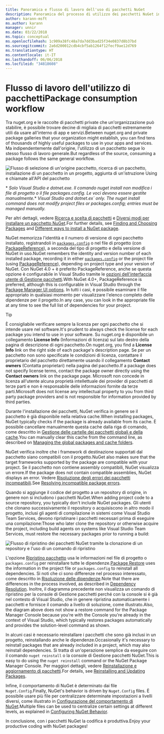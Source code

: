 ```yaml
---
title: Panoramica e flusso di lavoro dell'uso di pacchetti NuGet
description: Panoramica del processo di utilizzo dei pacchetti NuGet in un progetto, con collegamenti ad altre parti specifiche del processo.
author: karann-msft
ms.author: karann
manager: unnir
ms.date: 03/22/2018
ms.topic: conceptual
ms.openlocfilehash: 1c909a38fc48a7da7dd3bad25f34e0837d8b37bd
ms.sourcegitcommit: 2a6d200012cdb4cbf5ab1264f12fecf9ae12d769
ms.translationtype: HT
ms.contentlocale: it-IT
ms.lasthandoff: 06/06/2018
ms.locfileid: "34818608"
---
```

# <a name="package-consumption-workflow"></a><span data-ttu-id="a2bb9-103">Flusso di lavoro dell'utilizzo di pacchetti</span><span class="sxs-lookup"><span data-stu-id="a2bb9-103">Package consumption workflow</span></span>

<span data-ttu-id="a2bb9-104">Tra nuget.org e le raccolte di pacchetti private che un'organizzazione può stabilire, è possibile trovare decine di migliaia di pacchetti estremamente utili da usare all'interno di app e servizi.</span><span class="sxs-lookup"><span data-stu-id="a2bb9-104">Between nuget.org and private package galleries that your organization might establish, you can find tens of thousands of highly useful packages to use in your apps and services.</span></span> <span data-ttu-id="a2bb9-105">Ma indipendentemente dall'origine, l'utilizzo di un pacchetto segue lo stesso flusso di lavoro generale.</span><span class="sxs-lookup"><span data-stu-id="a2bb9-105">But regardless of the source, consuming a package follows the same general workflow.</span></span>

![Flusso di selezione di un'origine pacchetto, ricerca di un pacchetto, installazione di un pacchetto in un progetto, aggiunta di un'istruzione Using e chiamate all'API del pacchetto](media/Overview-01-GeneralFlow.png)

<span data-ttu-id="a2bb9-107">\* _Solo Visual Studio e dotnet.exe. Il comando nuget install non modifica i file di progetto o il file packages.config. Le voci devono essere gestite manualmente._</span><span class="sxs-lookup"><span data-stu-id="a2bb9-107">\* _Visual Studio and dotnet.ex\` only. The nuget install command does not modify project files or packages.config; entries must be managed manually._</span></span>

<span data-ttu-id="a2bb9-108">Per altri dettagli, vedere [Ricerca e scelta di pacchetti](../consume-packages/finding-and-choosing-packages.md) e [Diversi modi per installare un pacchetto NuGet](ways-to-install-a-package.md).</span><span class="sxs-lookup"><span data-stu-id="a2bb9-108">For further details, see [Finding and Choosing Packages](../consume-packages/finding-and-choosing-packages.md) and [Different ways to install a NuGet package](ways-to-install-a-package.md).</span></span>

<span data-ttu-id="a2bb9-109">NuGet memorizza l'identità e il numero di versione di ogni pacchetto installato, registrandoli in [`packages.config`](../reference/packages-config.md) o nel file di progetto (con [PackageReference](../consume-packages/package-references-in-project-files.md)), a seconda del tipo di progetto e della versione di NuGet in uso.</span><span class="sxs-lookup"><span data-stu-id="a2bb9-109">NuGet remembers the identity and version number of each installed package, recording it in either [`packages.config`](../reference/packages-config.md) or the project file (using [PackageReference](../consume-packages/package-references-in-project-files.md)), depending on project type and your version of NuGet.</span></span> <span data-ttu-id="a2bb9-110">Con NuGet 4.0 + è preferito PackageReference, anche se questa opzione è configurabile in Visual Studio tramite le [opzioni dell'interfaccia utente di Gestione pacchetti](../tools/package-manager-ui.md).</span><span class="sxs-lookup"><span data-stu-id="a2bb9-110">With NuGet 4.0+, PackageReference is preferred, although this is configurable in Visual Studio through the [Package Manager UI options](../tools/package-manager-ui.md).</span></span> <span data-ttu-id="a2bb9-111">In tutti i casi, è possibile esaminare il file appropriato in qualsiasi momento per visualizzare l'elenco completo delle dipendenze per il progetto.</span><span class="sxs-lookup"><span data-stu-id="a2bb9-111">In any case, you can look in the appropriate file at any time to see the full list of dependencies for your project.</span></span>

> [!Tip]
> <span data-ttu-id="a2bb9-112">È consigliabile verificare sempre la licenza per ogni pacchetto che si intende usare nel software.</span><span class="sxs-lookup"><span data-stu-id="a2bb9-112">It's prudent to always check the license for each package you intend to use in your software.</span></span> <span data-ttu-id="a2bb9-113">Su nuget.org è disponibile un collegamento **License Info** (Informazioni di licenza) sul lato destro della pagina di descrizione di ogni pacchetto.</span><span class="sxs-lookup"><span data-stu-id="a2bb9-113">On nuget.org, you find a **License Info** link on the right side of each package's description page.</span></span> <span data-ttu-id="a2bb9-114">Se per un pacchetto non sono specificate le condizioni di licenza, contattare il proprietario del pacchetto direttamente usando il collegamento **Contact owners** (Contatta proprietari) nella pagina del pacchetto.</span><span class="sxs-lookup"><span data-stu-id="a2bb9-114">If a package does not specify license terms, contact the package owner directly using the **Contact owners** link on the package page.</span></span> <span data-ttu-id="a2bb9-115">Microsoft non concede in licenza all'utente alcuna proprietà intellettuale dei provider di pacchetti di terze parti e non è responsabile delle informazioni fornite da terze parti.</span><span class="sxs-lookup"><span data-stu-id="a2bb9-115">Microsoft does not license any intellectual property to you from third party package providers and is not responsible for information provided by third parties.</span></span>

<span data-ttu-id="a2bb9-116">Durante l'installazione dei pacchetti, NuGet verifica in genere se il pacchetto è già disponibile nella relativa cache.</span><span class="sxs-lookup"><span data-stu-id="a2bb9-116">When installing packages, NuGet typically checks if the package is already available from its cache.</span></span> <span data-ttu-id="a2bb9-117">È possibile cancellare manualmente questa cache dalla riga di comando, come descritto in [Gestione delle cartelle dei pacchetti globali e della cache](../consume-packages/managing-the-global-packages-and-cache-folders.md).</span><span class="sxs-lookup"><span data-stu-id="a2bb9-117">You can manually clear this cache from the command line, as described on [Managing the global packages and cache folders](../consume-packages/managing-the-global-packages-and-cache-folders.md).</span></span>

<span data-ttu-id="a2bb9-118">NuGet verifica inoltre che i framework di destinazione supportati dal pacchetto siano compatibili con il progetto.</span><span class="sxs-lookup"><span data-stu-id="a2bb9-118">NuGet also makes sure that the target frameworks supported by the package are compatible with your project.</span></span> <span data-ttu-id="a2bb9-119">Se il pacchetto non contiene assembly compatibili, NuGet visualizza un errore.</span><span class="sxs-lookup"><span data-stu-id="a2bb9-119">If the package does not contain compatible assemblies, NuGet displays an error.</span></span> <span data-ttu-id="a2bb9-120">Vedere [Risoluzione degli errori dei pacchetti incompatibili](dependency-resolution.md#resolving-incompatible-package-errors).</span><span class="sxs-lookup"><span data-stu-id="a2bb9-120">See [Resolving incompatible package errors](dependency-resolution.md#resolving-incompatible-package-errors).</span></span>

<span data-ttu-id="a2bb9-121">Quando si aggiunge il codice del progetto a un repository di origine, in genere non si includono i pacchetti NuGet.</span><span class="sxs-lookup"><span data-stu-id="a2bb9-121">When adding project code to a source repository, you typically don't include NuGet packages.</span></span> <span data-ttu-id="a2bb9-122">Gli utenti che clonano successivamente il repository o acquisiscono in altro modo il progetto, inclusi gli agenti di compilazione in sistemi come Visual Studio Team Services, devono ripristinare i pacchetti necessari prima di eseguire una compilazione:</span><span class="sxs-lookup"><span data-stu-id="a2bb9-122">Those who later clone the repository or otherwise acquire the project, including build agents on systems like Visual Studio Team Services, must restore the necessary packages prior to running a build:</span></span>

![Flusso di ripristino dei pacchetti NuGet tramite la clonazione di un repository e l'uso di un comando di ripristino](media/Overview-02-RestoreFlow.png)

<span data-ttu-id="a2bb9-124">L'opzione [Ripristino pacchetto](../consume-packages/package-restore.md) usa le informazioni nel file di progetto o `packages.config` per reinstallare tutte le dipendenze.</span><span class="sxs-lookup"><span data-stu-id="a2bb9-124">[Package Restore](../consume-packages/package-restore.md) uses the information in the project file or `packages.config` to reinstall all dependencies.</span></span> <span data-ttu-id="a2bb9-125">Si noti che ci sono differenze nel processo interessato, come descritto in [Risoluzione delle dipendenze](../consume-packages/dependency-resolution.md).</span><span class="sxs-lookup"><span data-stu-id="a2bb9-125">Note that there are differences in the process involved, as described in [Dependency Resolution](../consume-packages/dependency-resolution.md).</span></span> <span data-ttu-id="a2bb9-126">Inoltre, il diagramma precedente non visualizza un comando di ripristino per la console di Gestione pacchetti perché con la console si è già nel contesto di Visual Studio, che in genere ripristina automaticamente i pacchetti e fornisce il comando a livello di soluzione, come illustrato.</span><span class="sxs-lookup"><span data-stu-id="a2bb9-126">Also, the diagram above does not show a restore command for the Package Manager Console because you're with the Console you're already in the context of Visual Studio, which typically restores packages automatically and provides the solution-level command as shown.</span></span>

<span data-ttu-id="a2bb9-127">In alcuni casi è necessario reinstallare i pacchetti che sono già inclusi in un progetto, reinstallando anche le dipendenze.</span><span class="sxs-lookup"><span data-stu-id="a2bb9-127">Occasionally it's necessary to reinstall packages that are already included in a project, which may also reinstall dependencies.</span></span> <span data-ttu-id="a2bb9-128">Si tratta di un'operazione semplice da eseguire con il comando `nuget reinstall` o la console di Gestione pacchetti NuGet.</span><span class="sxs-lookup"><span data-stu-id="a2bb9-128">This is easy to do using the `nuget reinstall` command or the NuGet Package Manager Console.</span></span> <span data-ttu-id="a2bb9-129">Per maggiori dettagli, vedere [Reinstallazione e aggiornamento di pacchetti](../consume-packages/reinstalling-and-updating-packages.md).</span><span class="sxs-lookup"><span data-stu-id="a2bb9-129">For details, see [Reinstalling and Updating Packages](../consume-packages/reinstalling-and-updating-packages.md).</span></span>

<span data-ttu-id="a2bb9-130">Infine, il comportamento di NuGet è determinato dai file `Nuget.Config`.</span><span class="sxs-lookup"><span data-stu-id="a2bb9-130">Finally, NuGet's behavior is driven by `Nuget.Config` files.</span></span> <span data-ttu-id="a2bb9-131">È possibile usare più file per centralizzare determinate impostazioni a livelli diversi, come illustrato in [Configurazione del comportamento di NuGet](../consume-packages/configuring-nuget-behavior.md).</span><span class="sxs-lookup"><span data-stu-id="a2bb9-131">Multiple files can be used to centralize certain settings at different levels, as explained in [Configuring NuGet Behavior](../consume-packages/configuring-nuget-behavior.md).</span></span>

<span data-ttu-id="a2bb9-132">In conclusione, con i pacchetti NuGet la codifica è produttiva.</span><span class="sxs-lookup"><span data-stu-id="a2bb9-132">Enjoy your productive coding with NuGet packages!</span></span>
